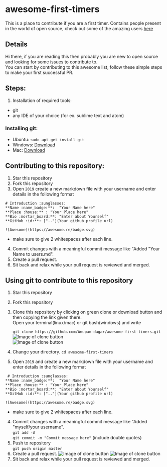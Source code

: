 # awesome-first-timers

This is a place to contribute if you are a first timer. Contains people present in the world of open source, check out some of the amazing users [here](http://www.anupamdagar.me/awesome-first-timers/users)

## Details

Hi there, if you are reading this then probably you are new to open source and looking for some issues to contribute to.  
You can start by contributing to this awesome list, follow these simple steps to make your first successful PR.

## Steps:

1. Installation of required tools:

- git
- any IDE of your choice (for ex. sublime text and atom)

### Installing git:

- Ubuntu: `sudo apt-get install git`
- Windows: [Download](https://git-scm.com/download/win)
- Mac: [Download](https://git-scm.com/download/mac)

## Contributing to this repository:

1. Star this repository
2. Fork this repository
3. Open `2019` create a new markdown file with your username and enter details in the following format

```
# Introduction :sunglasses:
**Name :name_badge:**:  "Your Name here"
**Place :house:** : "Your Place here"
**Bio :mortar_board:**: "Enter about Yourself"
**GitHub :id:**: [".."](Your github profile url)

![Awesome](https://awesome.re/badge.svg)

```

- make sure to give 2 whitespaces after each line.

4. Commit changes with a meaningful commit message like "Added "Your Name to users.md".
5. Create a pull request.
6. Sit back and relax while your pull request is reviewed and merged.

## Using git to contribute to this repository

1. Star this repository
2. Fork this repository
3. Clone this repository by clicking on green clone or download button and then copying the link given there.  
    Open your terminal(linux/mac) or git bash(windows) and write

   `git clone https://github.com/Anupam-dagar/awesome-first-timers.git`  
   ![Image of clone button](https://raw.githubusercontent.com/Anupam-dagar/awesome-first-timers/master/img/clone.png)  
   ![Image of clone button](https://raw.githubusercontent.com/Anupam-dagar/awesome-first-timers/master/img/clonelink.png)

4. Change your directory.
   `cd awesome-first-timers`
5. Open `2019` and create a new markdown file with your username and enter details in the following format

```
 # Introduction :sunglasses:
**Name :name_badge:**:  "Your Name here"
**Place :house:** : "Your Place here"
**Bio :mortar_board:**: "Enter about Yourself"
**GitHub :id:**: [".."](Your github profile url)

![Awesome](https://awesome.re/badge.svg)
```

- make sure to give 2 whitespaces after each line.

4. Commit changes with a meaningful commit message like "Added "myself/your username".  
   `git add -A`  
   `git commit -m "Commit message here"` (include double quotes)
5. Push to repository  
   `git push origin master`
6. Create a pull request.
   ![Image of clone button](https://raw.githubusercontent.com/Anupam-dagar/awesome-first-timers/master/img/PR.png)
   ![Image of clone button](https://raw.githubusercontent.com/Anupam-dagar/awesome-first-timers/master/img/PRnew.png)
7. Sit back and relax while your pull request is reviewed and merged.
